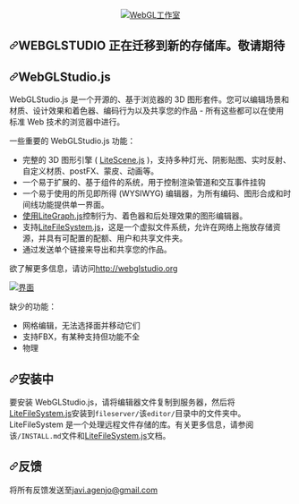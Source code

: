 <div class="Box-sc-g0xbh4-0 bJMeLZ js-snippet-clipboard-copy-unpositioned" data-hpc="true"><article class="markdown-body entry-content container-lg" itemprop="text"><p align="center" dir="auto">
    <a target="_blank" rel="noopener noreferrer nofollow" href="https://raw.githubusercontent.com/jagenjo/webglstudio.js/master/press/images/logo.png"><img src="https://raw.githubusercontent.com/jagenjo/webglstudio.js/master/press/images/logo.png" alt="WebGL工作室" style="max-width: 100%;"></a>
</p>
<h1 tabindex="-1" dir="auto"><a id="user-content-webglstudio-is-in-a-migration-process-to-a-new-repo-stay-tunned" class="anchor" aria-hidden="true" tabindex="-1" href="#webglstudio-is-in-a-migration-process-to-a-new-repo-stay-tunned"><svg class="octicon octicon-link" viewBox="0 0 16 16" version="1.1" width="16" height="16" aria-hidden="true"><path d="m7.775 3.275 1.25-1.25a3.5 3.5 0 1 1 4.95 4.95l-2.5 2.5a3.5 3.5 0 0 1-4.95 0 .751.751 0 0 1 .018-1.042.751.751 0 0 1 1.042-.018 1.998 1.998 0 0 0 2.83 0l2.5-2.5a2.002 2.002 0 0 0-2.83-2.83l-1.25 1.25a.751.751 0 0 1-1.042-.018.751.751 0 0 1-.018-1.042Zm-4.69 9.64a1.998 1.998 0 0 0 2.83 0l1.25-1.25a.751.751 0 0 1 1.042.018.751.751 0 0 1 .018 1.042l-1.25 1.25a3.5 3.5 0 1 1-4.95-4.95l2.5-2.5a3.5 3.5 0 0 1 4.95 0 .751.751 0 0 1-.018 1.042.751.751 0 0 1-1.042.018 1.998 1.998 0 0 0-2.83 0l-2.5 2.5a1.998 1.998 0 0 0 0 2.83Z"></path></svg></a><font style="vertical-align: inherit;"><font style="vertical-align: inherit;">WEBGLSTUDIO 正在迁移到新的存储库。敬请期待</font></font></h1>
<h1 tabindex="-1" dir="auto"><a id="user-content-webglstudiojs" class="anchor" aria-hidden="true" tabindex="-1" href="#webglstudiojs"><svg class="octicon octicon-link" viewBox="0 0 16 16" version="1.1" width="16" height="16" aria-hidden="true"><path d="m7.775 3.275 1.25-1.25a3.5 3.5 0 1 1 4.95 4.95l-2.5 2.5a3.5 3.5 0 0 1-4.95 0 .751.751 0 0 1 .018-1.042.751.751 0 0 1 1.042-.018 1.998 1.998 0 0 0 2.83 0l2.5-2.5a2.002 2.002 0 0 0-2.83-2.83l-1.25 1.25a.751.751 0 0 1-1.042-.018.751.751 0 0 1-.018-1.042Zm-4.69 9.64a1.998 1.998 0 0 0 2.83 0l1.25-1.25a.751.751 0 0 1 1.042.018.751.751 0 0 1 .018 1.042l-1.25 1.25a3.5 3.5 0 1 1-4.95-4.95l2.5-2.5a3.5 3.5 0 0 1 4.95 0 .751.751 0 0 1-.018 1.042.751.751 0 0 1-1.042.018 1.998 1.998 0 0 0-2.83 0l-2.5 2.5a1.998 1.998 0 0 0 0 2.83Z"></path></svg></a><font style="vertical-align: inherit;"><font style="vertical-align: inherit;">WebGLStudio.js</font></font></h1>
<p dir="auto"><font style="vertical-align: inherit;"><font style="vertical-align: inherit;">WebGLStudio.js 是一个开源的、基于浏览器的 3D 图形套件。您可以编辑场景和材质、设计效果和着色器、编码行为以及共享您的作品 - 所有这些都可以在使用标准 Web 技术的浏览器中进行。</font></font></p>
<p dir="auto"><font style="vertical-align: inherit;"><font style="vertical-align: inherit;">一些重要的 WebGLStudio.js 功能：</font></font></p>
<ul dir="auto">
<li><font style="vertical-align: inherit;"><font style="vertical-align: inherit;">完整的 3D 图形引擎 ( </font></font><a href="https://github.com/jagenjo/litescene.js"><font style="vertical-align: inherit;"><font style="vertical-align: inherit;">LiteScene.js</font></font></a><font style="vertical-align: inherit;"><font style="vertical-align: inherit;"> )，支持多种灯光、阴影贴图、实时反射、自定义材质、postFX、蒙皮、动画等。</font></font></li>
<li><font style="vertical-align: inherit;"><font style="vertical-align: inherit;">一个易于扩展的、基于组件的系统，用于控制渲染管道和交互事件挂钩</font></font></li>
<li><font style="vertical-align: inherit;"><font style="vertical-align: inherit;">一个易于使用的所见即所得 (WYSIWYG) 编辑器，为所有编码、图形合成和时间线功能提供单一界面。</font></font></li>
<li><font style="vertical-align: inherit;"></font><a href="https://github.com/jagenjo/litegraph.js"><font style="vertical-align: inherit;"><font style="vertical-align: inherit;">使用LiteGraph.js</font></font></a><font style="vertical-align: inherit;"><font style="vertical-align: inherit;">控制行为、着色器和后处理效果的图形编辑器</font><font style="vertical-align: inherit;">。</font></font></li>
<li><font style="vertical-align: inherit;"><font style="vertical-align: inherit;">支持</font></font><a href="https://github.com/jagenjo/litefilesystem.js"><font style="vertical-align: inherit;"><font style="vertical-align: inherit;">LiteFileSystem.js</font></font></a><font style="vertical-align: inherit;"><font style="vertical-align: inherit;">，这是一个虚拟文件系统，允许在网络上拖放存储资源，并具有可配置的配额、用户和共享文件夹。</font></font></li>
<li><font style="vertical-align: inherit;"><font style="vertical-align: inherit;">通过发送单个链接来导出和共享您的作品。</font></font></li>
</ul>
<p dir="auto"><font style="vertical-align: inherit;"><font style="vertical-align: inherit;">欲了解更多信息，请访问</font></font><a href="http://webglstudio.org" rel="nofollow"><font style="vertical-align: inherit;"><font style="vertical-align: inherit;">http://webglstudio.org</font></font></a></p>
<p dir="auto"><a target="_blank" rel="noopener noreferrer" href="https://github.com/jagenjo/webglstudio.js/blob/master/press/images/interface.jpg"><img src="https://github.com/jagenjo/webglstudio.js/raw/master/press/images/interface.jpg" alt="界面" title="界面" style="max-width: 100%;"></a></p>
<p dir="auto"><font style="vertical-align: inherit;"><font style="vertical-align: inherit;">缺少的功能：</font></font></p>
<ul dir="auto">
<li><font style="vertical-align: inherit;"><font style="vertical-align: inherit;">网格编辑，无法选择面并移动它们</font></font></li>
<li><font style="vertical-align: inherit;"><font style="vertical-align: inherit;">支持FBX，有某种支持但功能不全</font></font></li>
<li><font style="vertical-align: inherit;"><font style="vertical-align: inherit;">物理</font></font></li>
</ul>
<h2 tabindex="-1" dir="auto"><a id="user-content-installing" class="anchor" aria-hidden="true" tabindex="-1" href="#installing"><svg class="octicon octicon-link" viewBox="0 0 16 16" version="1.1" width="16" height="16" aria-hidden="true"><path d="m7.775 3.275 1.25-1.25a3.5 3.5 0 1 1 4.95 4.95l-2.5 2.5a3.5 3.5 0 0 1-4.95 0 .751.751 0 0 1 .018-1.042.751.751 0 0 1 1.042-.018 1.998 1.998 0 0 0 2.83 0l2.5-2.5a2.002 2.002 0 0 0-2.83-2.83l-1.25 1.25a.751.751 0 0 1-1.042-.018.751.751 0 0 1-.018-1.042Zm-4.69 9.64a1.998 1.998 0 0 0 2.83 0l1.25-1.25a.751.751 0 0 1 1.042.018.751.751 0 0 1 .018 1.042l-1.25 1.25a3.5 3.5 0 1 1-4.95-4.95l2.5-2.5a3.5 3.5 0 0 1 4.95 0 .751.751 0 0 1-.018 1.042.751.751 0 0 1-1.042.018 1.998 1.998 0 0 0-2.83 0l-2.5 2.5a1.998 1.998 0 0 0 0 2.83Z"></path></svg></a><font style="vertical-align: inherit;"><font style="vertical-align: inherit;">安装中</font></font></h2>
<p dir="auto"><font style="vertical-align: inherit;"><font style="vertical-align: inherit;">要安装 WebGLStudio.js，请将编辑器文件复制到服务器，然后将</font></font><a href="https://github.com/jagenjo/litefilesystem.js"><font style="vertical-align: inherit;"><font style="vertical-align: inherit;">LiteFileSystem.js</font></font></a><font style="vertical-align: inherit;"><font style="vertical-align: inherit;">安装到</font></font><code>fileserver/</code><font style="vertical-align: inherit;"><font style="vertical-align: inherit;">该</font></font><code>editor/</code><font style="vertical-align: inherit;"><font style="vertical-align: inherit;">目录中的文件夹中。 LiteFileSystem 是一个处理远程文件存储的库。有关更多信息，请参阅该</font></font><code>/INSTALL.md</code><font style="vertical-align: inherit;"><font style="vertical-align: inherit;">文件和</font></font><a href="https://github.com/jagenjo/litefilesystem.js"><font style="vertical-align: inherit;"><font style="vertical-align: inherit;">LiteFileSystem.js</font></font></a><font style="vertical-align: inherit;"><font style="vertical-align: inherit;">文档。</font></font></p>
<h2 tabindex="-1" dir="auto"><a id="user-content-feedback" class="anchor" aria-hidden="true" tabindex="-1" href="#feedback"><svg class="octicon octicon-link" viewBox="0 0 16 16" version="1.1" width="16" height="16" aria-hidden="true"><path d="m7.775 3.275 1.25-1.25a3.5 3.5 0 1 1 4.95 4.95l-2.5 2.5a3.5 3.5 0 0 1-4.95 0 .751.751 0 0 1 .018-1.042.751.751 0 0 1 1.042-.018 1.998 1.998 0 0 0 2.83 0l2.5-2.5a2.002 2.002 0 0 0-2.83-2.83l-1.25 1.25a.751.751 0 0 1-1.042-.018.751.751 0 0 1-.018-1.042Zm-4.69 9.64a1.998 1.998 0 0 0 2.83 0l1.25-1.25a.751.751 0 0 1 1.042.018.751.751 0 0 1 .018 1.042l-1.25 1.25a3.5 3.5 0 1 1-4.95-4.95l2.5-2.5a3.5 3.5 0 0 1 4.95 0 .751.751 0 0 1-.018 1.042.751.751 0 0 1-1.042.018 1.998 1.998 0 0 0-2.83 0l-2.5 2.5a1.998 1.998 0 0 0 0 2.83Z"></path></svg></a><font style="vertical-align: inherit;"><font style="vertical-align: inherit;">反馈</font></font></h2>
<p dir="auto"><font style="vertical-align: inherit;"><font style="vertical-align: inherit;">将所有反馈发送至</font></font><a href="mailto:javi.agenjo@gmail.com"><font style="vertical-align: inherit;"><font style="vertical-align: inherit;">javi.agenjo@gmail.com</font></font></a></p>
</article></div>
